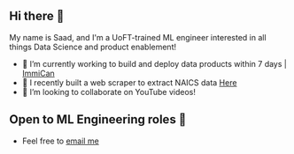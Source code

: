 ## Hi there 👋

My name is Saad, and I'm a UoFT-trained ML engineer interested in all things Data Science and product enablement!

- 🔭 I’m currently working to build and deploy data products within 7 days | [ImmiCan](https://immican.ai/)
- 🌱 I recently built a web scraper to extract NAICS data [Here](https://immican.ai/)
- 👯 I’m looking to collaborate on YouTube videos!

## Open to ML Engineering roles 👐
- Feel free to [email me](saadkhan188@gmail.com) 


<!--
**Saadkhan-188/Saadkhan-188** is a ✨ _special_ ✨ repository because its `README.md` (this file) appears on your GitHub profile.

Here are some ideas to get you started:

- 🔭 I’m currently working on ...
- 🌱 I’m currently learning ...
- 👯 I’m looking to collaborate on ...
- 🤔 I’m looking for help with ...
- 💬 Ask me about ...
- 📫 How to reach me: ...
- 😄 Pronouns: ...
- ⚡ Fun fact: ...
-->

